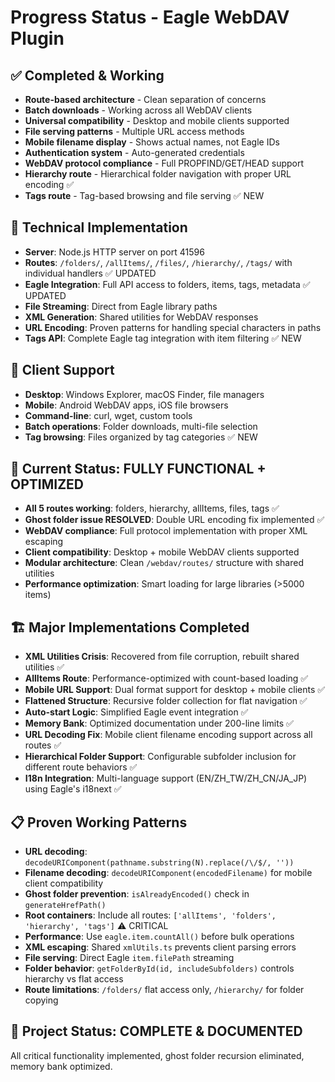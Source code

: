 # Progress Status - Eagle WebDAV Plugin

## ✅ Completed & Working
- **Route-based architecture** - Clean separation of concerns
- **Batch downloads** - Working across all WebDAV clients  
- **Universal compatibility** - Desktop and mobile clients supported
- **File serving patterns** - Multiple URL access methods
- **Mobile filename display** - Shows actual names, not Eagle IDs
- **Authentication system** - Auto-generated credentials
- **WebDAV protocol compliance** - Full PROPFIND/GET/HEAD support
- **Hierarchy route** - Hierarchical folder navigation with proper URL encoding ✅ 
- **Tags route** - Tag-based browsing and file serving ✅ NEW

## 🔧 Technical Implementation
- **Server**: Node.js HTTP server on port 41596
- **Routes**: `/folders/`, `/allItems/`, `/files/`, `/hierarchy/`, `/tags/` with individual handlers ✅ UPDATED
- **Eagle Integration**: Full API access to folders, items, tags, metadata ✅ UPDATED
- **File Streaming**: Direct from Eagle library paths
- **XML Generation**: Shared utilities for WebDAV responses
- **URL Encoding**: Proven patterns for handling special characters in paths
- **Tags API**: Complete Eagle tag integration with item filtering ✅ NEW

## 📱 Client Support
- **Desktop**: Windows Explorer, macOS Finder, file managers
- **Mobile**: Android WebDAV apps, iOS file browsers  
- **Command-line**: curl, wget, custom tools
- **Batch operations**: Folder downloads, multi-file selection
- **Tag browsing**: Files organized by tag categories ✅ NEW

## 🎯 Current Status: FULLY FUNCTIONAL + OPTIMIZED
- **All 5 routes working**: folders, hierarchy, allItems, files, tags ✅
- **Ghost folder issue RESOLVED**: Double URL encoding fix implemented ✅
- **WebDAV compliance**: Full protocol implementation with proper XML escaping
- **Client compatibility**: Desktop + mobile WebDAV clients supported
- **Modular architecture**: Clean `/webdav/routes/` structure with shared utilities
- **Performance optimization**: Smart loading for large libraries (>5000 items)

## 🏗️ Major Implementations Completed
- **XML Utilities Crisis**: Recovered from file corruption, rebuilt shared utilities ✅
- **AllItems Route**: Performance-optimized with count-based loading ✅
- **Mobile URL Support**: Dual format support for desktop + mobile clients ✅
- **Flattened Structure**: Recursive folder collection for flat navigation ✅
- **Auto-start Logic**: Simplified Eagle event integration ✅
- **Memory Bank**: Optimized documentation under 200-line limits ✅
- **URL Decoding Fix**: Mobile client filename encoding support across all routes ✅
- **Hierarchical Folder Support**: Configurable subfolder inclusion for different route behaviors ✅
- **I18n Integration**: Multi-language support (EN/ZH_TW/ZH_CN/JA_JP) using Eagle's i18next ✅

## 📋 Proven Working Patterns
- **URL decoding**: `decodeURIComponent(pathname.substring(N).replace(/\/$/, ''))`
- **Filename decoding**: `decodeURIComponent(encodedFilename)` for mobile client compatibility
- **Ghost folder prevention**: `isAlreadyEncoded()` check in `generateHrefPath()`
- **Root containers**: Include all routes: `['allItems', 'folders', 'hierarchy', 'tags']` ⚠️ CRITICAL
- **Performance**: Use `eagle.item.countAll()` before bulk operations
- **XML escaping**: Shared `xmlUtils.ts` prevents client parsing errors
- **File serving**: Direct Eagle `item.filePath` streaming
- **Folder behavior**: `getFolderById(id, includeSubfolders)` controls hierarchy vs flat access
- **Route limitations**: `/folders/` flat access only, `/hierarchy/` for folder copying

## 🎯 Project Status: COMPLETE & DOCUMENTED
All critical functionality implemented, ghost folder recursion eliminated, memory bank optimized.

